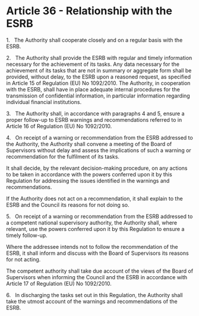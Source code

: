 # Article 36 - Relationship with the ESRB


1.   The Authority shall cooperate closely and on a regular basis with the ESRB.

2.   The Authority shall provide the ESRB with regular and timely information necessary for the achievement of its tasks. Any data necessary for the achievement of its tasks that are not in summary or aggregate form shall be provided, without delay, to the ESRB upon a reasoned request, as specified in Article 15 of Regulation (EU) No 1092/2010. The Authority, in cooperation with the ESRB, shall have in place adequate internal procedures for the transmission of confidential information, in particular information regarding individual financial institutions.

3.   The Authority shall, in accordance with paragraphs 4 and 5, ensure a proper follow-up to ESRB warnings and recommendations referred to in Article 16 of Regulation (EU) No 1092/2010.

4.   On receipt of a warning or recommendation from the ESRB addressed to the Authority, the Authority shall convene a meeting of the Board of Supervisors without delay and assess the implications of such a warning or recommendation for the fulfilment of its tasks.

It shall decide, by the relevant decision-making procedure, on any actions to be taken in accordance with the powers conferred upon it by this Regulation for addressing the issues identified in the warnings and recommendations.

If the Authority does not act on a recommendation, it shall explain to the ESRB and the Council its reasons for not doing so.

5.   On receipt of a warning or recommendation from the ESRB addressed to a competent national supervisory authority, the Authority shall, where relevant, use the powers conferred upon it by this Regulation to ensure a timely follow-up.

Where the addressee intends not to follow the recommendation of the ESRB, it shall inform and discuss with the Board of Supervisors its reasons for not acting.

The competent authority shall take due account of the views of the Board of Supervisors when informing the Council and the ESRB in accordance with Article 17 of Regulation (EU) No 1092/2010.

6.   In discharging the tasks set out in this Regulation, the Authority shall take the utmost account of the warnings and recommendations of the ESRB.
